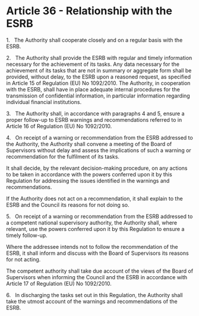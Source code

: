 # Article 36 - Relationship with the ESRB


1.   The Authority shall cooperate closely and on a regular basis with the ESRB.

2.   The Authority shall provide the ESRB with regular and timely information necessary for the achievement of its tasks. Any data necessary for the achievement of its tasks that are not in summary or aggregate form shall be provided, without delay, to the ESRB upon a reasoned request, as specified in Article 15 of Regulation (EU) No 1092/2010. The Authority, in cooperation with the ESRB, shall have in place adequate internal procedures for the transmission of confidential information, in particular information regarding individual financial institutions.

3.   The Authority shall, in accordance with paragraphs 4 and 5, ensure a proper follow-up to ESRB warnings and recommendations referred to in Article 16 of Regulation (EU) No 1092/2010.

4.   On receipt of a warning or recommendation from the ESRB addressed to the Authority, the Authority shall convene a meeting of the Board of Supervisors without delay and assess the implications of such a warning or recommendation for the fulfilment of its tasks.

It shall decide, by the relevant decision-making procedure, on any actions to be taken in accordance with the powers conferred upon it by this Regulation for addressing the issues identified in the warnings and recommendations.

If the Authority does not act on a recommendation, it shall explain to the ESRB and the Council its reasons for not doing so.

5.   On receipt of a warning or recommendation from the ESRB addressed to a competent national supervisory authority, the Authority shall, where relevant, use the powers conferred upon it by this Regulation to ensure a timely follow-up.

Where the addressee intends not to follow the recommendation of the ESRB, it shall inform and discuss with the Board of Supervisors its reasons for not acting.

The competent authority shall take due account of the views of the Board of Supervisors when informing the Council and the ESRB in accordance with Article 17 of Regulation (EU) No 1092/2010.

6.   In discharging the tasks set out in this Regulation, the Authority shall take the utmost account of the warnings and recommendations of the ESRB.
